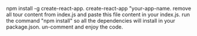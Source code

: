 npm install -g create-react-app.
create-react-app "your-app-name.
remove all tour content from index.js and paste this file content in your index.js.
run the command "npm install" so all the dependencies will install in your package.json.
un-comment and enjoy the code.
